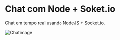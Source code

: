 # Chat com Node + Soket.io

Chat em tempo real usando NodeJS + Socket.io.



![Chatimage](https://user-images.githubusercontent.com/49046342/83191180-f6771b80-a109-11ea-9425-d55ac982faa3.png)
